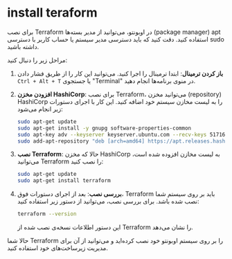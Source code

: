 # install teraform


برای نصب Terraform در اوبونتو، می‌توانید از مدیر بسته‌ها (package manager) apt استفاده کنید. دقت کنید که باید دسترسی مدیر سیستم یا حساب کاربر با دسترسی sudo داشته باشید.

مراحل زیر را دنبال کنید:

1. **باز کردن ترمینال**:
   ابتدا ترمینال را اجرا کنید. می‌توانید این کار را از طریق فشار دادن `Ctrl + Alt + T` یا جستجوی "Terminal" در منوی برنامه‌ها انجام دهید.

2. **افزودن مخزن HashiCorp**:
   برای نصب Terraform، می‌توانید مخزن (repository) HashiCorp را به لیست مخازن سیستم خود اضافه کنید. این کار با اجرای دستورات زیر انجام می‌شود:

   ```bash
   sudo apt-get update
   sudo apt-get install -y gnupg software-properties-common
   sudo apt-key adv --keyserver keyserver.ubuntu.com --recv-keys 51716619E084DAB9
   sudo add-apt-repository "deb [arch=amd64] https://apt.releases.hashicorp.com $(lsb_release -cs) main"
   ```

3. **نصب Terraform**:
   حالا که مخزن HashiCorp به لیست مخازن افزوده شده است، می‌توانید Terraform را نصب کنید:

   ```bash
   sudo apt-get update
   sudo apt-get install terraform
   ```

4. **بررسی نصب**:
   بعد از اجرای دستورات فوق، Terraform باید بر روی سیستم شما نصب شده باشد. برای بررسی نصب، می‌توانید از دستور زیر استفاده کنید:

   ```bash
   terraform --version
   ```

   این دستور اطلاعات نسخه‌ی نصب شده از Terraform را نشان می‌دهد.

حالا شما Terraform را بر روی سیستم اوبونتو خود نصب کرده‌اید و می‌توانید از آن برای مدیریت زیرساخت‌های خود استفاده کنید.
